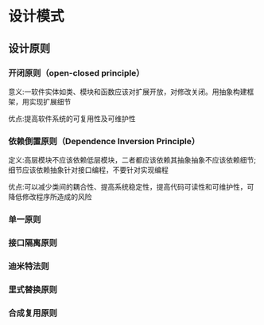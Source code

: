 # 设计模式

## 设计原则
### 开闭原则（open-closed principle）
意义:一软件实体如类、模块和函数应该对扩展开放，对修改关闭。用抽象构建框架，用实现扩展细节

优点:提高软件系统的可复用性及可维护性

### 依赖倒置原则（Dependence Inversion Principle）
定义:高层模块不应该依赖低层模块，二者都应该依赖其抽象抽象不应该依赖细节;细节应该依赖抽象针对接口编程，不要针对实现编程

优点:可以减少类间的耦合性、提高系统稳定性，提高代码可读性和可维护性，可降低修改程序所造成的风险


### 单一原则

### 接口隔离原则

### 迪米特法则

### 里式替换原则

### 合成复用原则






